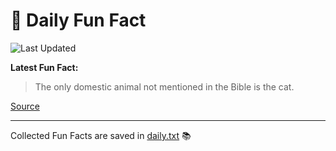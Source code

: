 # 🌟 Daily Fun Fact

![Last Updated](https://img.shields.io/badge/Last_Updated-2025_09_24-blue?style=flat-square)

**Latest Fun Fact:**

> The only domestic animal not mentioned in the Bible is the cat. 

[Source](https://www.djtech.net/humor/shorty_useless_facts.htm)

---

Collected Fun Facts are saved in [daily.txt](daily.txt) 📚
